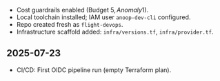 - Cost guardrails enabled (Budget $5, Anomaly $1).
- Local toolchain installed; IAM user `anoop-dev-cli` configured.
- Repo created fresh as `flight-devops`.
- Infrastructure scaffold added: `infra/versions.tf`, `infra/provider.tf`.

## 2025-07-23
- CI/CD: First OIDC pipeline run (empty Terraform plan).

